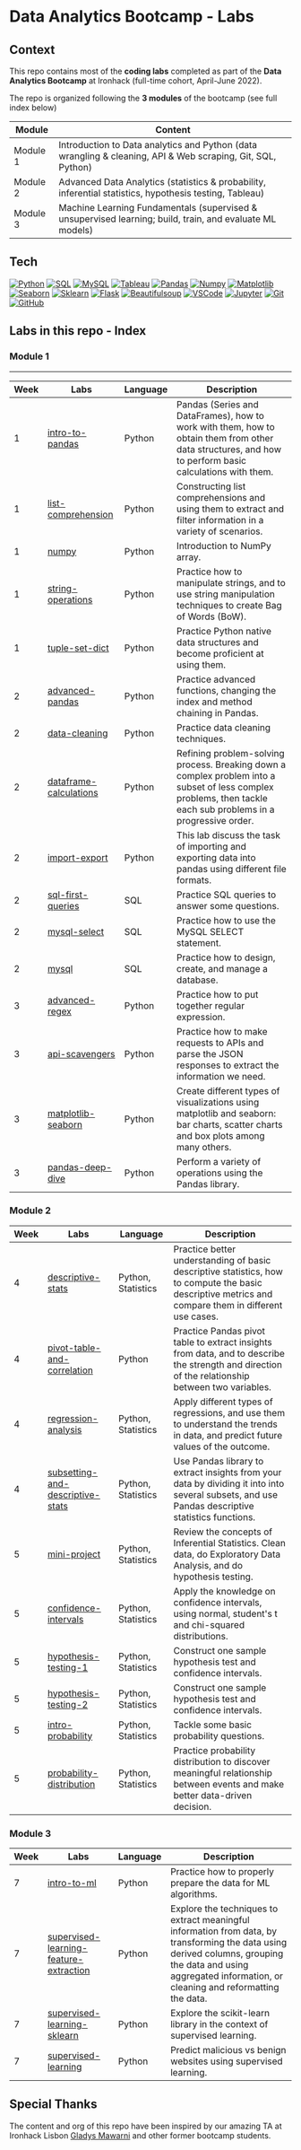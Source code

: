 # Data Analytics Bootcamp - Labs

## Context

This repo contains most of the **coding labs** completed as part of the **Data Analytics Bootcamp** at Ironhack (full-time cohort, April-June 2022). 

The repo is organized following the **3 modules** of the bootcamp (see full index below)

| Module                | Content |
| ------                | -----------|
| Module 1              | Introduction to Data analytics and Python (data wrangling & cleaning, API & Web scraping, Git, SQL, Python)|
| Module 2              | Advanced Data Analytics (statistics & probability, inferential statistics, hypothesis testing, Tableau) |
| Module 3              | Machine Learning Fundamentals (supervised & unsupervised learning; build, train, and evaluate ML models) |

## Tech

[![Python](https://img.shields.io/badge/Python-9146FF?style=for-the-badge&logo=python&logoColor=white&labelColor=101010)]()
[![SQL](https://img.shields.io/badge/SQL-9146FF?style=for-the-badge&logo=mysql&logoColor=white&labelColor=101010)]()
[![MySQL](https://img.shields.io/badge/MySQL-5865F2?style=for-the-badge&logo=mysql&logoColor=white&labelColor=101010)]()
[![Tableau](https://img.shields.io/badge/Tableau-5865F2?style=for-the-badge&logo=tableau&logoColor=white&labelColor=101010)]()
[![Pandas](https://img.shields.io/badge/Pandas-5865F2?style=for-the-badge&logo=pandas&logoColor=white&labelColor=101010)]()
[![Numpy](https://img.shields.io/badge/Numpy-5865F2?style=for-the-badge&logo=numpy&logoColor=white&labelColor=101010)]()
[![Matplotlib](https://img.shields.io/badge/Matplotlib-5865F2?style=for-the-badge&logo=matplotlib&logoColor=white&labelColor=101010)]()
[![Seaborn](https://img.shields.io/badge/Seaborn-5865F2?style=for-the-badge&logo=seaborn&logoColor=white&labelColor=101010)]()
[![Sklearn](https://img.shields.io/badge/Sklearn-5865F2?style=for-the-badge&logo=scikit-learn&logoColor=white&labelColor=101010)]()
[![Flask](https://img.shields.io/badge/Flask-5865F2?style=for-the-badge&logo=flask&logoColor=white&labelColor=101010)]()
[![Beautifulsoup](https://img.shields.io/badge/Beautiful_Soup-5865F2?style=for-the-badge&logo=&logoColor=white&labelColor=101010)]()
[![VSCode](https://img.shields.io/badge/VSCode-5865F2?style=for-the-badge&logo=visualstudiocode&logoColor=white&labelColor=101010)]()
[![Jupyter](https://img.shields.io/badge/Jupyter-5865F2?style=for-the-badge&logo=Jupyter&logoColor=white&labelColor=101010)]()
[![Git](https://img.shields.io/badge/Git-5865F2?style=for-the-badge&logo=git&logoColor=white&labelColor=101010)]()
[![GitHub](https://img.shields.io/badge/GitHub-5865F2?style=for-the-badge&logo=github&logoColor=white&labelColor=101010)]()

## Labs in this repo - Index

### Module 1

--------
| Week 	| Labs                                                                                                         	| Language 	| Description                                                                                                                                            	|
|------	|--------------------------------------------------------------------------------------------------------------	|----------	|--------------------------------------------------------------------------------------------------------------------------------------------------------	|
| 1    	| [intro-to-pandas](https://github.com/mgluengo/data-bootcamp-labs/tree/main/module1/w1-pandas-intro)           | Python   	| Pandas (Series and DataFrames), how to work with them, how to obtain them from other data structures, and how to perform basic calculations with them. 	|
| 1    	| [list-comprehension](https://github.com/mgluengo/data-bootcamp-labs/tree/main/module1/w1-list-comprehension) 	| Python   	| Constructing list comprehensions and using them to extract and filter information in a variety of scenarios.                                           	|
| 1    	| [numpy](https://github.com/mgluengo/data-bootcamp-labs/tree/main/module1/w1-numpy)                            | Python   	| Introduction to NumPy array.                                                                                                                           	|
| 1    	| [string-operations](https://github.com/mgluengo/data-bootcamp-labs/tree/main/module1/w1-string-operations)    | Python   	| Practice how to manipulate strings, and to use string manipulation techniques to create Bag of Words (BoW).                                            	|
| 1    	| [tuple-set-dict](https://github.com/mgluengo/data-bootcamp-labs/tree/main/module1/w1-tuple-set-dict)          | Python   	| Practice Python native data structures and become proficient at using them.                                                                            	|
| 2    	| [advanced-pandas](https://github.com/mgluengo/data-bootcamp-labs/tree/main/module1/w2-pandas-advanced)        | Python   	| Practice advanced functions, changing the index and method chaining in Pandas.                                                                         	|
| 2    	| [data-cleaning](https://github.com/mgluengo/data-bootcamp-labs/tree/main/module1/w2-data-cleaning)            | Python   	| Practice data cleaning techniques.
| 2    	| [dataframe-calculations](https://github.com/mgluengo/data-bootcamp-labs/tree/main/module1/w2-dataframe-calculations)| Python   	| Refining problem-solving process. Breaking down a complex problem into a subset of less complex problems, then tackle each sub problems in a progressive order. 
| 2    	| [import-export](https://github.com/mgluengo/data-bootcamp-labs/tree/main/module1/w2-import-export)            | Python   	| This lab discuss the task of importing and exporting data into pandas using different file formats.	|
| 2    	| [sql-first-queries](https://github.com/mgluengo/data-bootcamp-labs/tree/main/module1/w2-msql-1)  	            | SQL      	| Practice SQL queries to answer some questions.                                                                                                         	|
| 2    	| [mysql-select](https://github.com/mgluengo/data-bootcamp-labs/tree/main/module1/w2-myql-2)                	| SQL      	| Practice how to use the MySQL SELECT statement.                                                                                                        	|
| 2    	| [mysql](https://github.com/mgluengo/data-bootcamp-labs/tree/main/module1/w2-mysql3)                           | SQL      	| Practice how to design, create, and manage a database.                                                                                                 	|
| 3    	| [advanced-regex](https://github.com/mgluengo/data-bootcamp-labs/tree/main/module1/w3-regex-advanced)          | Python   	| Practice how to put together regular expression.                                                                                                       	|
| 3    	| [api-scavengers](https://github.com/mgluengo/data-bootcamp-labs/tree/main/module1/w3-api)           	        | Python   	| Practice how to make requests to APIs and parse the JSON responses to extract the information we need.                                                 	|
| 3    	| [matplotlib-seaborn](https://github.com/mgluengo/data-bootcamp-labs/tree/main/module1/w3-matplotlib-seaborn)  | Python   	| Create different types of visualizations using matplotlib and seaborn: bar charts, scatter charts and box plots among many others.                     	|
| 3    	| [pandas-deep-dive](https://github.com/mgluengo/data-bootcamp-labs/tree/main/module1/w3-pandas-deep-dive)      | Python   	| Perform a variety of operations using the Pandas library.   |

### Module 2

| Week 	| Labs                                                                                                                                    	| Language           	| Description                                                                                                                                                          	|
|------	|-----------------------------------------------------------------------------------------------------------------------------------------	|--------------------	|----------------------------------------------------------------------------------------------------------------------------------------------------------------------	|
| 4    	| [descriptive-stats](https://github.com/mgluengo/data-bootcamp-labs/tree/main/module2/w4-descriptive-stats)                                   	| Python, Statistics 	| Practice better understanding of basic descriptive statistics, how to compute the basic descriptive metrics and compare them in different use cases.                 	|
| 4    	| [pivot-table-and-correlation](https://github.com/mgluengo/data-bootcamp-labs/tree/main/module2/w4-pivot-table-and-correlation)           	| Python             	| Practice Pandas pivot table to extract insights from data, and to describe the strength and direction of the relationship between two variables.                     	|
| 4    	| [regression-analysis](https://github.com/mgluengo/data-bootcamp-labs/tree/main/module2/w4-regression-analysis)                           	| Python, Statistics 	| Apply different types of regressions, and use them to understand the trends in data, and predict future values of the outcome.                                       	|
| 4    	| [subsetting-and-descriptive-stats](https://github.com/mgluengo/data-bootcamp-labs/tree/main/module2/w4-subsetting-and-descriptive-stats) 	| Python, Statistics 	| Use Pandas library to extract insights from your data by dividing it into into several subsets, and use Pandas descriptive statistics functions.                     	|
| 5    	| [mini-project](https://github.com/mgluengo/data-bootcamp-labs/tree/main/module2/w5-mini-project)                                      	| Python, Statistics 	| Review the concepts of Inferential Statistics. Clean data, do Exploratory Data Analysis, and do hypothesis testing.                                                  	|
| 5    	| [confidence-intervals](https://github.com/mgluengo/data-bootcamp-labs/tree/main/module2/w5-confidence-intervals)                         	| Python, Statistics 	| Apply the knowledge on confidence intervals, using normal, student's t and chi-squared distributions.                                                                	|
| 5    	| [hypothesis-testing-1](https://github.com/mgluengo/data-bootcamp-labs/tree/main/module2/w5-hypothesis-testing-1)                         	| Python, Statistics 	| Construct one sample hypothesis test and confidence intervals.                                                                                                       	|
| 5    	| [hypothesis-testing-2](https://github.com/mgluengo/data-bootcamp-labs/tree/main/module2/w5-hypothesis-testing-2)                         	| Python, Statistics 	| Construct one sample hypothesis test and confidence intervals.                                                                                                       	|
| 5    	| [intro-probability](https://github.com/mgluengo/data-bootcamp-labs/tree/main/module2/w5-intro-prob)                                      	| Python, Statistics 	| Tackle some basic probability questions.                                                                                                                             	|
| 5    	| [probability-distribution](https://github.com/mgluengo/data-bootcamp-labs/tree/main/module2/w5-probability-distribution)                	| Python, Statistics 	| Practice probability distribution to discover meaningful relationship between events and make better data-driven decision.                                           	|

### Module 3

| Week 	| Labs                                                                                                                                                	| Language 	| Description                                                                                                                                                                                                    	|
|------	|-----------------------------------------------------------------------------------------------------------------------------------------------------	|----------	|----------------------------------------------------------------------------------------------------------------------------------------------------------------------------------------------------------------	|
| 7    	| [intro-to-ml](https://github.com/mgluengo/data-bootcamp-labs/tree/main/module3/w7-intro-to-ml)                                                       	| Python   	| Practice how to properly prepare the data for ML algorithms.                                                                                                                   
| 7    	| [supervised-learning-feature-extraction](https://github.com/mgluengo/data-bootcamp-labs/tree/main/module3/w7-supervised-learning-1) 	| Python   	| Explore the techniques to extract meaningful information from data, by transforming the data using derived columns, grouping the data and using aggregated information, or cleaning and reformatting the data. 	|
| 7    	| [supervised-learning-sklearn](https://github.com/mgluengo/data-bootcamp-labs/tree/main/module3/w7-sklearn)                       	| Python   	| Explore the scikit-learn library in the context of supervised learning.                                                                                                                                        	|
| 7    	| [supervised-learning](https://github.com/mgluengo/data-bootcamp-labs/tree/main/module3/w7-supervised-learning-2)                                       	| Python   	| Predict malicious vs benign websites using supervised learning.                                                                                                                                                	|

## Special Thanks

The content and org of this repo have been inspired by our amazing TA at Ironhack Lisbon [Gladys Mawarni](https://github.com/gladysmawarni) and other former bootcamp students. 